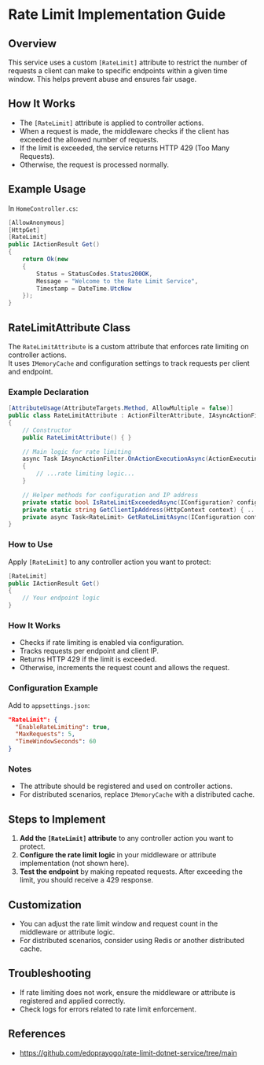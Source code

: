 # Rate Limit Implementation Guide

## Overview

This service uses a custom `[RateLimit]` attribute to restrict the number of requests a client can make to specific endpoints within a given time window. This helps prevent abuse and ensures fair usage.

## How It Works

- The `[RateLimit]` attribute is applied to controller actions.
- When a request is made, the middleware checks if the client has exceeded the allowed number of requests.
- If the limit is exceeded, the service returns HTTP 429 (Too Many Requests).
- Otherwise, the request is processed normally.

## Example Usage

In `HomeController.cs`:

```csharp
[AllowAnonymous]
[HttpGet]
[RateLimit]
public IActionResult Get()
{
    return Ok(new
    {
        Status = StatusCodes.Status200OK,
        Message = "Welcome to the Rate Limit Service",
        Timestamp = DateTime.UtcNow
    });
}
```

## RateLimitAttribute Class

The `RateLimitAttribute` is a custom attribute that enforces rate limiting on controller actions.  
It uses `IMemoryCache` and configuration settings to track requests per client and endpoint.

### Example Declaration

```csharp
[AttributeUsage(AttributeTargets.Method, AllowMultiple = false)]
public class RateLimitAttribute : ActionFilterAttribute, IAsyncActionFilter
{
    // Constructor
    public RateLimitAttribute() { }

    // Main logic for rate limiting
    async Task IAsyncActionFilter.OnActionExecutionAsync(ActionExecutingContext context, ActionExecutionDelegate next)
    {
        // ...rate limiting logic...
    }

    // Helper methods for configuration and IP address
    private static bool IsRateLimitExceededAsync(IConfiguration? configuration) { ... }
    private static string GetClientIpAddress(HttpContext context) { ... }
    private async Task<RateLimit> GetRateLimitAsync(IConfiguration configuration) { ... }
}
```

### How to Use

Apply `[RateLimit]` to any controller action you want to protect:

```csharp
[RateLimit]
public IActionResult Get()
{
    // Your endpoint logic
}
```

### How It Works

- Checks if rate limiting is enabled via configuration.
- Tracks requests per endpoint and client IP.
- Returns HTTP 429 if the limit is exceeded.
- Otherwise, increments the request count and allows the request.

### Configuration Example

Add to `appsettings.json`:

```json
"RateLimit": {
  "EnableRateLimiting": true,
  "MaxRequests": 5,
  "TimeWindowSeconds": 60
}
```

### Notes

- The attribute should be registered and used on controller actions.
- For distributed scenarios, replace `IMemoryCache` with a distributed cache.

## Steps to Implement

1. **Add the `[RateLimit]` attribute** to any controller action you want to protect.
2. **Configure the rate limit logic** in your middleware or attribute implementation (not shown here).
3. **Test the endpoint** by making repeated requests. After exceeding the limit, you should receive a 429 response.

## Customization

- You can adjust the rate limit window and request count in the middleware or attribute logic.
- For distributed scenarios, consider using Redis or another distributed cache.

## Troubleshooting

- If rate limiting does not work, ensure the middleware or attribute is registered and applied correctly.
- Check logs for errors related to rate limit enforcement.

## References

- https://github.com/edoprayogo/rate-limit-dotnet-service/tree/main
